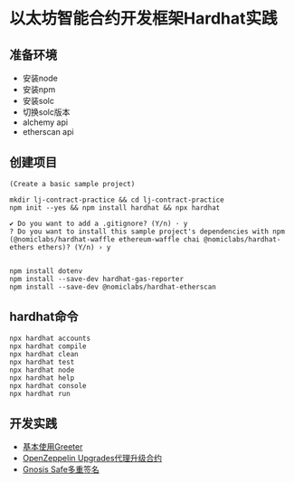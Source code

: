 # 以太坊智能合约开发框架Hardhat实践

## 准备环境

- 安装node
- 安装npm
- 安装solc
- 切换solc版本
- alchemy api
- etherscan api

## 创建项目

```
(Create a basic sample project)

mkdir lj-contract-practice && cd lj-contract-practice
npm init --yes && npm install hardhat && npx hardhat

✔ Do you want to add a .gitignore? (Y/n) · y
? Do you want to install this sample project's dependencies with npm (@nomiclabs/hardhat-waffle ethereum-waffle chai @nomiclabs/hardhat-ethers ethers)? (Y/n) › y


npm install dotenv
npm install --save-dev hardhat-gas-reporter 
npm install --save-dev @nomiclabs/hardhat-etherscan
```

## hardhat命令

```shell
npx hardhat accounts
npx hardhat compile
npx hardhat clean
npx hardhat test
npx hardhat node
npx hardhat help
npx hardhat console
npx hardhat run
```

## 开发实践

- [基本使用Greeter](./docs/greeter.md)
- [OpenZeppelin Upgrades代理升级合约](./docs/proxy.md)
- [Gnosis Safe多重签名](/docs/gnosis_safe.md)
